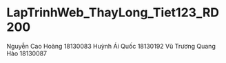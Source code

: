 # LapTrinhWeb_ThayLong_Tiet123_RD200
Nguyễn Cao Hoàng 18130083 Huỳnh Ái Quốc 18130192 Vũ Trương Quang Hào 18130087
